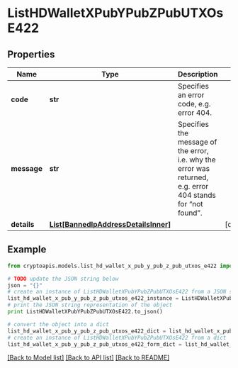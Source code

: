# ListHDWalletXPubYPubZPubUTXOsE422


## Properties
Name | Type | Description | Notes
------------ | ------------- | ------------- | -------------
**code** | **str** | Specifies an error code, e.g. error 404. | 
**message** | **str** | Specifies the message of the error, i.e. why the error was returned, e.g. error 404 stands for “not found”. | 
**details** | [**List[BannedIpAddressDetailsInner]**](BannedIpAddressDetailsInner.md) |  | [optional] 

## Example

```python
from cryptoapis.models.list_hd_wallet_x_pub_y_pub_z_pub_utxos_e422 import ListHDWalletXPubYPubZPubUTXOsE422

# TODO update the JSON string below
json = "{}"
# create an instance of ListHDWalletXPubYPubZPubUTXOsE422 from a JSON string
list_hd_wallet_x_pub_y_pub_z_pub_utxos_e422_instance = ListHDWalletXPubYPubZPubUTXOsE422.from_json(json)
# print the JSON string representation of the object
print ListHDWalletXPubYPubZPubUTXOsE422.to_json()

# convert the object into a dict
list_hd_wallet_x_pub_y_pub_z_pub_utxos_e422_dict = list_hd_wallet_x_pub_y_pub_z_pub_utxos_e422_instance.to_dict()
# create an instance of ListHDWalletXPubYPubZPubUTXOsE422 from a dict
list_hd_wallet_x_pub_y_pub_z_pub_utxos_e422_form_dict = list_hd_wallet_x_pub_y_pub_z_pub_utxos_e422.from_dict(list_hd_wallet_x_pub_y_pub_z_pub_utxos_e422_dict)
```
[[Back to Model list]](../README.md#documentation-for-models) [[Back to API list]](../README.md#documentation-for-api-endpoints) [[Back to README]](../README.md)


